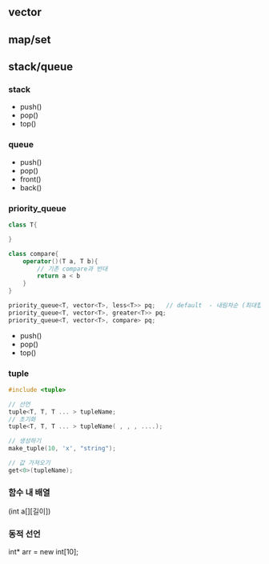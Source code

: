 ## vector

## map/set

## stack/queue

### stack
- push()
- pop()
- top()

### queue
- push()
- pop()
- front()
- back()

### priority_queue
```c++
class T{

}

class compare{
    operator()(T a, T b){
        // 기존 compare과 반대
        return a < b
    }
}

priority_queue<T, vector<T>, less<T>> pq;   // default  - 내림차순 (최대힙)
priority_queue<T, vector<T>, greater<T>> pq;
priority_queue<T, vector<T>, compare> pq;
```
- push()
- pop()
- top()


### tuple

```c++
#include <tuple>

// 선언
tuple<T, T, T ... > tupleName;
// 초기화
tuple<T, T, T ... > tupleName( , , , ....);

// 생성하기
make_tuple(10, 'x', "string");

// 값 가져오기
get<0>(tupleName);


```


### 함수 내 배열

(int a[][길이])

### 동적 선언

int* arr = new int[10];